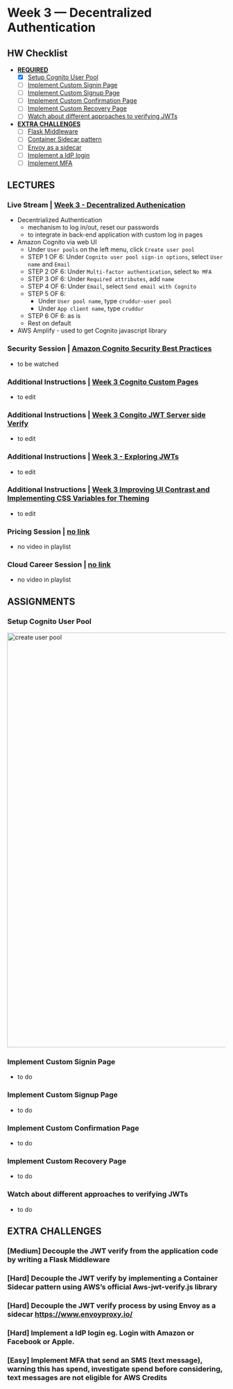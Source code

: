 # Week 3 — Decentralized Authentication

## **HW Checklist**

- [**REQUIRED**](#assignments)
  - [x] [Setup Cognito User Pool](#setup-cognito-user-pool)
  - [ ] [Implement Custom Signin Page](#implement-custom-signin-page)
  - [ ] [Implement Custom Signup Page](#implement-custom-signup-page)
  - [ ] [Implement Custom Confirmation Page](#implement-custom-confirmation-page)
  - [ ] [Implement Custom Recovery Page](#implement-custom-recovery-page)
  - [ ] [Watch about different approaches to verifying JWTs](#watch-about-different-approaches-to-verifying-jwts)
- [**EXTRA CHALLENGES**](#extra-challenges)
  - [ ] [Flask Middleware](#medium-decouple-the-jwt-verify-from-the-application-code-by-writing-a-flask-middleware)
  - [ ] [Container Sidecar pattern](#hard-decouple-the-jwt-verify-by-implementing-a-container-sidecar-pattern-using-awss-official-aws-jwt-verifyjs-library)
  - [ ] [Envoy as a sidecar](#hard-decouple-the-jwt-verify-process-by-using-envoy-as-a-sidecar-httpswwwenvoyproxyio)
  - [ ] [Implement a IdP login](#hard-implement-a-idp-login-eg-login-with-amazon-or-facebook-or-apple)
  - [ ] [Implement MFA](#easy-implement-mfa-that-send-an-sms-text-message-warning-this-has-spend-investigate-spend-before-considering-text-messages-are-not-eligible-for-aws-credits)

## **LECTURES**

### Live Stream | [Week 3 - Decentralized Authenication](https://www.youtube.com/watch?v=9obl7rVgzJw&list=PLBfufR7vyJJ7k25byhRXJldB5AiwgNnWv&index=40)

- Decentrialized Authentication
  - mechanism to log in/out, reset our passwords
  - to integrate in back-end application with custom log in pages
- Amazon Cognito via web UI
  - Under `User pools` on the left menu, click `Create user pool`
  - STEP 1 OF 6: Under `Cognito user pool sign-in options`, select `User name` and `Email`
  - STEP 2 OF 6: Under `Multi-factor authentication`, select `No MFA`
  - STEP 3 OF 6: Under `Required attributes`, add `name`
  - STEP 4 OF 6: Under `Email`, select `Send email with Cognito`
  - STEP 5 OF 6: 
    - Under `User pool name`, type `cruddur-user pool`
    - Under `App client name`, type `cruddur`
  - STEP 6 OF 6: as is
  - Rest on default
- AWS Amplify - used to get Cognito javascript library

### Security Session | [Amazon Cognito Security Best Practices](https://www.youtube.com/watch?v=tEJIeII66pY&list=PLBfufR7vyJJ7k25byhRXJldB5AiwgNnWv&index=39)

- to be watched

### Additional Instructions | [Week 3 Cognito Custom Pages](https://www.youtube.com/watch?v=T4X4yIzejTc&list=PLBfufR7vyJJ7k25byhRXJldB5AiwgNnWv&index=42)

- to edit

### Additional Instructions | [Week 3 Congito JWT Server side Verify](https://www.youtube.com/watch?v=d079jccoG-M&list=PLBfufR7vyJJ7k25byhRXJldB5AiwgNnWv&index=43)

- to edit

### Additional Instructions | [Week 3 - Exploring JWTs](https://www.youtube.com/watch?v=nJjbI4BbasU&list=PLBfufR7vyJJ7k25byhRXJldB5AiwgNnWv&index=44)

- to edit

### Additional Instructions | [Week 3 Improving UI Contrast and Implementing CSS Variables for Theming](https://www.youtube.com/watch?v=m9V4SmJWoJU&list=PLBfufR7vyJJ7k25byhRXJldB5AiwgNnWv&index=45)

- to edit

### Pricing Session | [no link]()

- no video in playlist

### Cloud Career Session | [no link]()

- no video in playlist

## **ASSIGNMENTS**

### Setup Cognito User Pool
<img width="956" alt="create user pool" src="https://user-images.githubusercontent.com/64080430/226156584-42704154-7cd8-47cc-9509-cb0d054e709a.png">

### Implement Custom Signin Page

- to do

### Implement Custom Signup Page

- to do

### Implement Custom Confirmation Page

- to do

### Implement Custom Recovery Page

- to do

### Watch about different approaches to verifying JWTs

- to do

## **EXTRA CHALLENGES**

### [Medium] Decouple the JWT verify from the application code by writing a Flask Middleware

### [Hard] Decouple the JWT verify by implementing a Container Sidecar pattern using AWS’s official Aws-jwt-verify.js library

### [Hard] Decouple the JWT verify process by using Envoy as a sidecar https://www.envoyproxy.io/

### [Hard] Implement a IdP login eg. Login with Amazon or Facebook or Apple.

### [Easy] Implement MFA that send an SMS (text message), warning this has spend, investigate spend before considering, text messages are not eligible for AWS Credits
